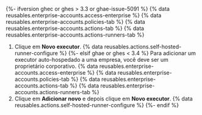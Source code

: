 {%- ifversion ghec or ghes > 3.3 or ghae-issue-5091 %}
{% data reusables.enterprise-accounts.access-enterprise %}
{% data reusables.enterprise-accounts.policies-tab %}
{% data reusables.enterprise-accounts.actions-tab %}
{% data reusables.enterprise-accounts.actions-runners-tab %}
1. Clique em **Novo executor**.
{% data reusables.actions.self-hosted-runner-configure %}
{%- elsif ghae or ghes < 3.4 %}
Para adicionar um executor auto-hospedado a uma empresa, você deve ser um proprietário corporativo.
{% data reusables.enterprise-accounts.access-enterprise %}
{% data reusables.enterprise-accounts.policies-tab %}
{% data reusables.enterprise-accounts.actions-tab %}
{% data reusables.enterprise-accounts.actions-runners-tab %}
1. Clique em **Adicionar novo** e depois clique em **Novo executor**.
{% data reusables.actions.self-hosted-runner-configure %}
{%- endif %}
